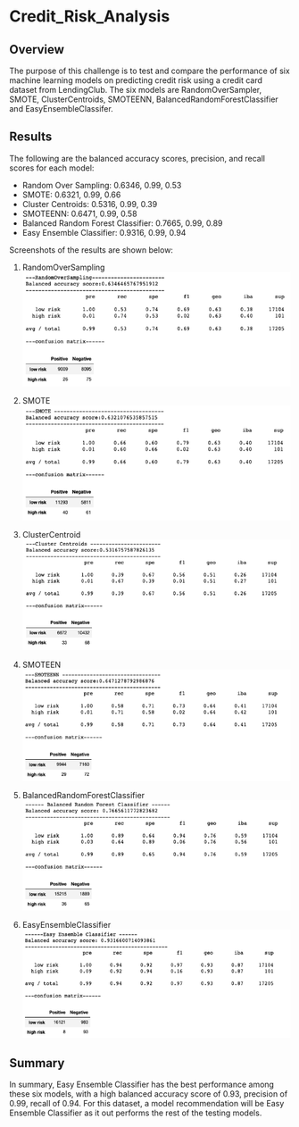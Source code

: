 # Credit_Risk_Analysis

## Overview  
The purpose of this challenge is to test and compare the performance of six machine learning models on predicting credit risk using a credit card dataset from LendingClub. The six models are RandomOverSampler, SMOTE, ClusterCentroids, SMOTEENN, BalancedRandomForestClassifier and EasyEnsembleClassifer. 

## Results
The following are the balanced accuracy scores, precision, and recall scores for each model:
- Random Over Sampling:              0.6346, 0.99, 0.53  
- SMOTE:                             0.6321, 0.99, 0.66  
- Cluster Centroids:                 0.5316, 0.99, 0.39  
- SMOTEENN:                          0.6471, 0.99, 0.58  
- Balanced Random Forest Classifier: 0.7665, 0.99, 0.89  
- Easy Ensemble Classifier:          0.9316, 0.99, 0.94   

Screenshots of the results are shown below:  
1. RandomOverSampling  
![link](https://github.com/kaylaisnomyname/Credit_Risk_Analysis/blob/main/results/randomOverSampling.png?raw=true)  

2. SMOTE  
![link](https://github.com/kaylaisnomyname/Credit_Risk_Analysis/blob/main/results/SMOTE.png?raw=true)  
3. ClusterCentroid  
![link](https://github.com/kaylaisnomyname/Credit_Risk_Analysis/blob/main/results/clusterCentroids.png?raw=true)
4. SMOTEEN  
![link](https://github.com/kaylaisnomyname/Credit_Risk_Analysis/blob/main/results/SMOTEENN.png?raw=true)
5. BalancedRandomForestClassifier
![link](https://github.com/kaylaisnomyname/Credit_Risk_Analysis/blob/main/results/BalancedRandomForestClassifier.png?raw=true)
6. EasyEnsembleClassifier  
![link](https://github.com/kaylaisnomyname/Credit_Risk_Analysis/blob/main/results/EasyEnsembleClassifier.png?raw=true)

## Summary
In summary, Easy Ensemble Classifier has the best performance among these six models, with a high balanced accuracy score of 0.93, precision of 0.99, recall of 0.94. For this dataset, a model recommendation will be Easy Ensemble Classifier as it out performs the rest of the testing models.  
